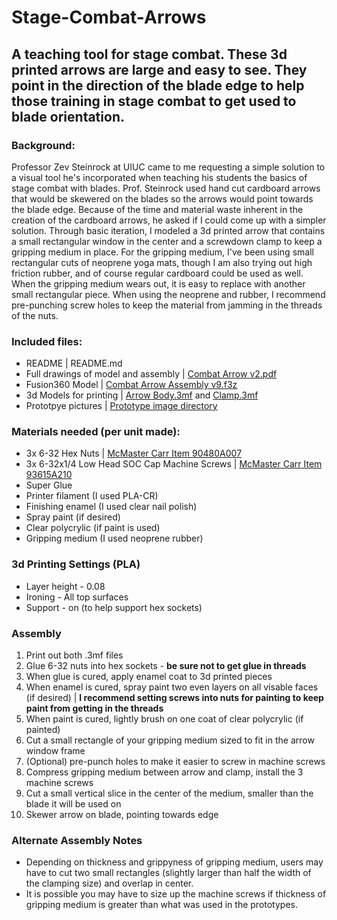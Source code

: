 # Stage-Combat-Arrows
## A teaching tool for stage combat. These 3d printed arrows are large and easy to see. They point in the direction of the blade edge to help those training in stage combat to get used to blade orientation.

### Background: 
Professor Zev Steinrock at UIUC came to me requesting a simple solution to a visual tool he's incorporated when teaching his students the basics of stage combat with blades. Prof. Steinrock used hand cut cardboard arrows that would be skewered on the blades so the arrows would point towards the blade edge. Because of the time and material waste inherent in the creation of the cardboard arrows, he asked if I could come up with a simpler solution. Through basic iteration, I modeled a 3d printed arrow that contains a small rectangular window in the center and a screwdown clamp to keep a gripping medium in place. For the gripping medium, I've been using small rectangular cuts of neoprene yoga mats, though I am also trying out high friction rubber, and of course regular cardboard could be used as well. When the gripping medium wears out, it is easy to replace with another small rectangular piece. When using the neoprene and rubber, I recommend pre-punching screw holes to keep the material from jamming in the threads of the nuts.

### Included files:
- README | README.md
- Full drawings of model and assembly | [Combat Arrow v2.pdf](https://github.com/EbenAET/Stage-Combat-Arrows/blob/b33ad56709a9fc461572b4b7754411686f48d95c/Combat%20Arrow%20v2.pdf)
- Fusion360 Model | [Combat Arrow Assembly v9.f3z](3d-model/Combat_Arrow_Assembly_v9.f3z)
- 3d Models for printing | [Arrow Body.3mf](3d-model/Arrow_body.3mf) and [Clamp.3mf](3d-model/Clamp.3mf)
- Prototpye pictures | [Prototype image directory](images)

### Materials needed (per unit made):
- 3x 6-32 Hex Nuts | [McMaster Carr Item 90480A007](https://www.mcmaster.com/90480A007/)
- 3x 6-32x1/4 Low Head SOC Cap Machine Screws | [McMaster Carr Item 93615A210](https://www.mcmaster.com/93615A210/)
- Super Glue
- Printer filament (I used PLA-CR)
- Finishing enamel (I used clear nail polish)
- Spray paint (if desired)
- Clear polycrylic (if paint is used)
- Gripping medium (I used neoprene rubber)

### 3d Printing Settings (PLA)
- Layer height - 0.08
- Ironing - All top surfaces
- Support - on (to help support hex sockets)

### Assembly
1. Print out both .3mf files
2. Glue 6-32 nuts into hex sockets - **be sure not to get glue in threads**
3. When glue is cured, apply enamel coat to 3d printed pieces
4. When enamel is cured, spray paint two even layers on all visable faces (if desired) | **I recommend setting screws into nuts for painting to keep paint from getting in the threads**
5. When paint is cured, lightly brush on one coat of clear polycrylic (if painted)
6. Cut a small rectangle of your gripping medium sized to fit in the arrow window frame
7. (Optional) pre-punch holes to make it easier to screw in machine screws
8. Compress gripping medium between arrow and clamp, install the 3 machine screws
9. Cut a small vertical slice in the center of the medium, smaller than the blade it will be used on
10. Skewer arrow on blade, pointing towards edge

### Alternate Assembly Notes
- Depending on thickness and grippyness of gripping medium, users may have to cut two small rectangles (slightly larger than half the width of the clamping size) and overlap in center.
- It is possible you may have to size up the machine screws if thickness of gripping medium is greater than what was used in the prototypes.
